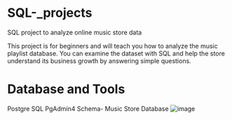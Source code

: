 # SQL-_projects
SQL project to analyze online music store data

This project is for beginners and will teach you how to analyze the music playlist database. You can examine the dataset with SQL and help the store understand its business growth by answering simple questions.


 # Database and Tools
 Postgre SQL
PgAdmin4
Schema- Music Store Database
![image](https://github.com/Danishali45/SQL-_projects/assets/141559429/406299c3-54e7-4a3a-ba79-f1425fd6c8b7)

